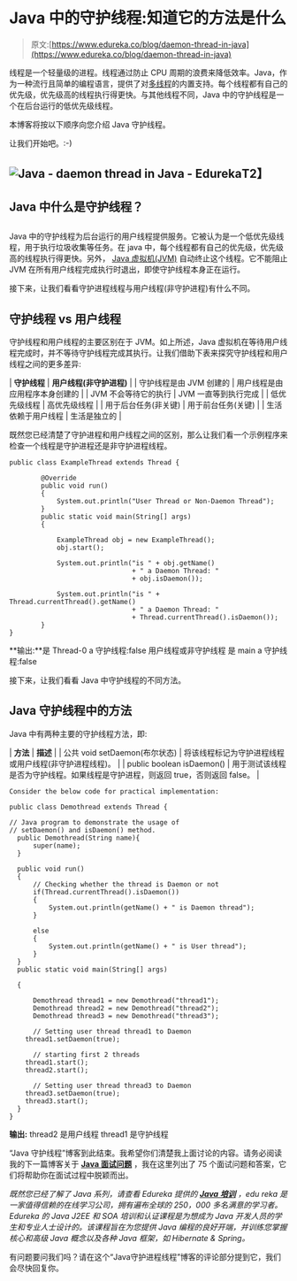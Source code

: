 # Java 中的守护线程:知道它的方法是什么

> 原文:[https://www.edureka.co/blog/daemon-thread-in-java](https://www.edureka.co/blog/daemon-thread-in-java)

线程是一个轻量级的进程。线程通过防止 CPU 周期的浪费来降低效率。Java，作为一种流行且简单的编程语言，提供了对[多线程](https://www.edureka.co/blog/java-thread/)的内置支持。每个线程都有自己的优先级，优先级高的线程执行得更快。与其他线程不同，Java 中的守护线程是一个在后台运行的低优先级线程。

本博客将按以下顺序向您介绍 Java 守护线程。

让我们开始吧。:-)

## **![Java - daemon thread in Java - Edureka](../Images/85c6ac6106a1b9480b0dd1d9fa54bbd8.png)T2】**

## **Java 中什么是守护线程？**

## 

Java 中的守护线程为后台运行的用户线程提供服务。它被认为是一个低优先级线程，用于执行垃圾收集等任务。在 java 中，每个线程都有自己的优先级，优先级高的线程执行得更快。另外， [Java 虚拟机(JVM)](https://www.edureka.co/blog/java-virtual-machine/) 自动终止这个线程。它不能阻止 JVM 在所有用户线程完成执行时退出，即使守护线程本身正在运行。

接下来，让我们看看守护进程线程与用户线程(非守护进程)有什么不同。

## **守护线程 vs 用户线程**

守护线程和用户线程的主要区别在于 JVM。如上所述，Java 虚拟机在等待用户线程完成时，并不等待守护线程完成其执行。让我们借助下表来探究守护线程和用户线程之间的更多差异:

| **守护线程** | **用户线程(非守护进程)** |
| 守护线程是由 JVM 创建的 | 用户线程是由应用程序本身创建的 |
| JVM 不会等待它的执行 | JVM 一直等到执行完成 |
| 低优先级线程 | 高优先级线程 |
| 用于后台任务(非关键) | 用于前台任务(关键) |
| 生活依赖于用户线程 | 生活是独立的 |

既然您已经清楚了守护进程和用户线程之间的区别，那么让我们看一个示例程序来检查一个线程是守护进程还是非守护进程线程。

```
public class ExampleThread extends Thread {

	    @Override
	    public void run() 
	    { 
	        System.out.println("User Thread or Non-Daemon Thread"); 
	    }	  
	    public static void main(String[] args) 
	    { 

	    	ExampleThread obj = new ExampleThread(); 
	        obj.start(); 

	        System.out.println("is " + obj.getName() 
	                           + " a Daemon Thread: "
	                           + obj.isDaemon()); 

	        System.out.println("is " + Thread.currentThread().getName() 
	                           + " a Daemon Thread: "
	                           + Thread.currentThread().isDaemon()); 
	    } 
} 
```

**输出:**是 Thread-0 a 守护线程:false 用户线程或非守护线程 是 main a 守护线程:false

接下来，让我们看看 Java 中守护线程的不同方法。

## **Java 守护线程中的方法**

Java 中有两种主要的守护线程方法，即:

| **方法** | **描述** |
| 公共 void setDaemon(布尔状态) | 将该线程标记为守护进程线程或用户线程(非守护进程线程)。 |
| public boolean isDaemon() | 用于测试该线程是否为守护线程。如果线程是守护进程，则返回 true，否则返回 false。 |

```
Consider the below code for practical implementation:

```

```
public class Demothread extends Thread {

// Java program to demonstrate the usage of  
// setDaemon() and isDaemon() method. 
  public Demothread(String name){ 
      super(name); 
  } 

  public void run() 
  {  
      // Checking whether the thread is Daemon or not 
      if(Thread.currentThread().isDaemon()) 
      {  
          System.out.println(getName() + " is Daemon thread");  
      }  

      else
      {  
          System.out.println(getName() + " is User thread");  
      }  
  }  
  public static void main(String[] args) 

  {  

	  Demothread thread1 = new Demothread("thread1"); 
	  Demothread thread2 = new Demothread("thread2"); 
	  Demothread thread3 = new Demothread("thread3"); 

      // Setting user thread thread1 to Daemon 
  	thread1.setDaemon(true); 

      // starting first 2 threads  
  	thread1.start();  
  	thread2.start(); 

      // Setting user thread thread3 to Daemon 
  	thread3.setDaemon(true);  
  	thread3.start();         
  }  
} 
```

**输出:** thread2 是用户线程 thread1 是守护线程

“Java 守护线程”博客到此结束。我希望你们清楚我上面讨论的内容。请务必阅读我的下一篇博客关于 **[Java 面试问题](https://www.edureka.co/blog/interview-questions/java-interview-questions/)** ，我在这里列出了 75 个面试问题和答案，它们将帮助你在面试过程中脱颖而出。

*既然您已经了解了 Java 系列，请查看 Edureka 提供的  [**Java 培训**](https://www.edureka.co/java-j2ee-training-course)* *，edu reka 是一家值得信赖的在线学习公司，拥有遍布全球的 250，000 多名满意的学习者。Edureka 的 Java J2EE 和 SOA 培训和认证课程是为想成为 Java 开发人员的学生和专业人士设计的。该课程旨在为您提供 Java 编程的良好开端，并训练您掌握核心和高级 Java 概念以及各种 Java 框架，如 Hibernate & Spring。*

有问题要问我们吗？请在这个“Java守护进程线程”博客的评论部分提到它，我们会尽快回复你。